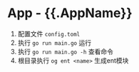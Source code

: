 # App - {{.AppName}}

1. 配置文件 `config.toml`
2. 执行 `go run main.go` 运行
3. 执行 `go run main.go -h` 查看命令
4. 根目录执行 `og ent <name>` 生成ent模块
